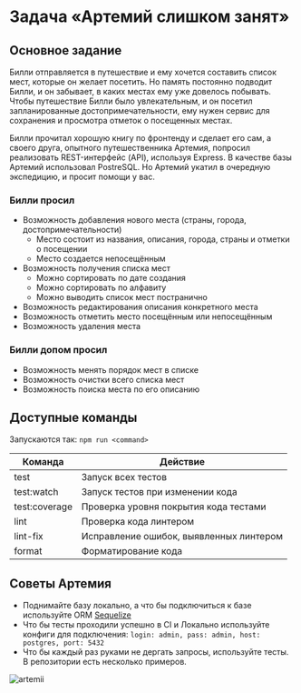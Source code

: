 # Задача «Артемий слишком занят»

## Основное задание
Билли отправляется в путешествие и ему хочется составить список мест,
которые он желает посетить. Но память постоянно подводит Билли,
и он забывает, в каких местах ему уже довелось побывать. Чтобы путешествие Билли было
увлекательным, и он посетил запланированные достопримечательности, ему нужен сервис для сохранения и просмотра отметок о посещенных местах.

Билли прочитал хорошую книгу по фронтенду и сделает его сам,
а своего друга, опытного путешественника Артемия, попросил реализовать REST-интерфейс (API), используя Express. В качестве базы Артемий использовал PostreSQL.
Но Артемий укатил в очередную экспедицию, и просит помощи у вас.

### Билли просил
- Возможность добавления нового места (страны, города, достопримечательности)
    - Место состоит из названия, описания, города, страны и отметки о посещении
    - Место создается непосещённым
- Возможность получения списка мест
    - Можно сортировать по дате создания
    - Можно сортировать по алфавиту
    - Можно выводить список мест постранично
- Возможность редактирования описания конкретного места
- Возможность отметить место посещённым или непосещённым
- Возможность удаления места

### Билли допом просил
- Возможность менять порядок мест в списке
- Возможность очистки всего списка мест
- Возможность поиска места по его описанию

## Доступные команды

Запускаются так: `npm run <command>`

| Команда       | Действие                                |
| ------------- | --------------------------------------- |
| test          | Запуск всех тестов                      |
| test:watch    | Запуск тестов при изменении кода        |
| test:coverage | Проверка уровня покрытия кода тестами   |
| lint          | Проверка кода линтером                  |
| lint-fix      | Исправление ошибок, выявленных линтером |
| format        | Форматирование кода                     |

## Советы Артемия

- Поднимайте базу локально, а что бы подключиться к базе используйте ORM [Sequelize](https://sequelize.org/v5/)
- Что бы тесты проходили успешно в CI и Локально используйте конфиги для подключения: ```login: admin, pass: admin, host: postgres, port: 5432```
- Что бы каждый раз руками не дергать запросы, используйте тесты. В репозитории есть несколько примеров. 

![artemii](https://user-images.githubusercontent.com/8963033/37154087-b5f1ed76-2300-11e8-81b7-0a8700bc5f57.png)
